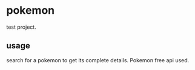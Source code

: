 # pokemon
test project.

## usage
search for a pokemon to get its complete details. Pokemon free api used.
